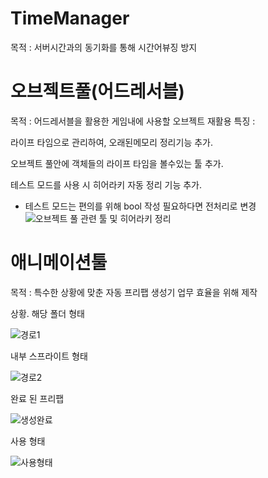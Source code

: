 # TimeManager

목적 : 서버시간과의 동기화를 통해 시간어뷰징 방지


# 오브젝트풀(어드레서블)

목적 : 어드레서블을 활용한 게임내에 사용할 오브젝트 재활용
특징 : 

라이프 타임으로 관리하여, 오래된메모리 정리기능 추가.

오브젝트 풀안에 객체들의 라이프 타임을 볼수있는 툴 추가. 

테스트 모드를 사용 시 히어라키 자동 정리 기능 추가.
* 테스트 모드는 편의를 위해 bool 작성 필요하다면 전처리로 변경
![오브젝트 풀 관련 툴 및 히어라키 정리](https://github.com/user-attachments/assets/c7e231d9-7870-458c-826e-d381e24df51e)

# 애니메이션툴

목적 : 특수한 상황에 맞춘 자동 프리팹 생성기 업무 효율을 위해 제작


상황.
해당 폴더 형태

![경로1](https://github.com/user-attachments/assets/e0740845-d0d1-4202-bc40-e1661f1c801b)

내부 스프라이트 형태

![경로2](https://github.com/user-attachments/assets/6e8c7fea-99c4-45e1-bf0c-eb993d278bc4)

완료 된 프리팹

![생성완료](https://github.com/user-attachments/assets/3bbe21c9-df8a-4eac-9107-109ea8cf5c89)

사용 형태

![사용형태](https://github.com/user-attachments/assets/6081f5be-bbf5-488b-bc84-3b6162fde74c)


